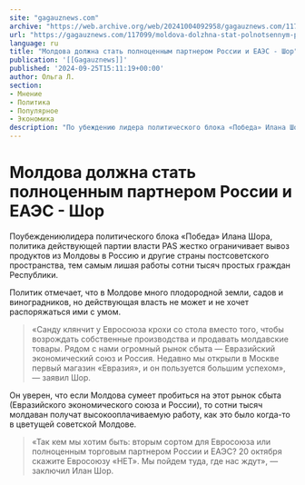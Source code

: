 ```yaml
---
site: "gagauznews.com"
archive: "https://web.archive.org/web/20241004092958/gagauznews.com/117099/moldova-dolzhna-stat-polnotsennym-partnerom-rossii-i-eaes-shor.html"
url: "https://gagauznews.com/117099/moldova-dolzhna-stat-polnotsennym-partnerom-rossii-i-eaes-shor.html"
language: ru
title: "Молдова должна стать полноценным партнером России и ЕАЭС - Шор"
publication: '[[Gagauznews]]'
published: '2024-09-25T15:11:19+00:00'
author: Ольга Л.
section:
- Мнение
- Политика
- Популярное
- Экономика
description: "По убеждению лидера политического блока «Победа» Илана Шора, политика действующей партии власти PAS жестко ограничивает вывоз продуктов из Молдовы в Россию и другие страны постсоветского пространства, тем самым лишая работы сотни тысяч простых граждан Республики. Политик отмечает, что в Молдове много плодородной земли, садов и виноградников, но действующая власть не может и не хочет распоряжаться ими с умом. «Санду клянчит у Евросоюза крохи со стола вместо того, чтобы возрождать собственные производства и продавать молдавские товары. Рядом с нами огромный рынок сбыта — Евразийский экономический союз и Россия. Недавно мы открыли в Москве первый магазин «Евразия», и он пользуется большим успехом», — […]"
---
```


# Молдова должна стать полноценным партнером России и ЕАЭС - Шор

Поубеждениюлидера политического блока «Победа» Илана Шора, политика действующей партии власти PAS жестко ограничивает вывоз продуктов из Молдовы в Россию и другие страны постсоветского пространства, тем самым лишая работы сотни тысяч простых граждан Республики.

Политик отмечает, что в Молдове много плодородной земли, садов и виноградников, но действующая власть не может и не хочет распоряжаться ими с умом.

> «Санду клянчит у Евросоюза крохи со стола вместо того, чтобы возрождать собственные производства и продавать молдавские товары. Рядом с нами огромный рынок сбыта — Евразийский экономический союз и Россия. Недавно мы открыли в Москве первый магазин «Евразия», и он пользуется большим успехом», — заявил Шор.

Он уверен, что если Молдова сумеет пробиться на этот рынок сбыта (Евразийского экономического союза и России), то сотни тысяч молдаван получат высокооплачиваемую работу, как это было когда-то в цветущей советской Молдове.

> «Так кем мы хотим быть: вторым сортом для Евросоюза или полноценным торговым партнером России и ЕАЭС? 20 октября скажите Евросоюзу «НЕТ». Мы пойдем туда, где нас ждут», — заключил Илан Шор.